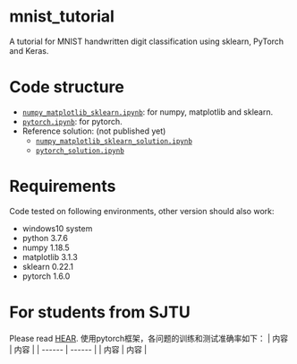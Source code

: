 # mnist_tutorial
A tutorial for MNIST handwritten digit classification using sklearn, PyTorch and Keras.

# Code structure
* [`numpy_matplotlib_sklearn.ipynb`](numpy_matplotlib_sklearn.ipynb): for numpy, matplotlib and sklearn.
* [`pytorch.ipynb`](pytorch.ipynb): for pytorch.
* Reference solution: (not published yet)
    * [`numpy_matplotlib_sklearn_solution.ipynb`](numpy_matplotlib_sklearn_solution.ipynb)
    * [`pytorch_solution.ipynb`](pytorch_solution.ipynb)

# Requirements
Code tested on following environments, other version should also work:
* windows10 system 
* python 3.7.6
* numpy 1.18.5
* matplotlib 3.1.3
* sklearn 0.22.1
* pytorch 1.6.0

# For students from SJTU
Please read [HEAR](EE369.md).
使用pytorch框架，各问题的训练和测试准确率如下：
| 内容 | 内容 |
| ------ | ------ |
| 内容 | 内容 |
